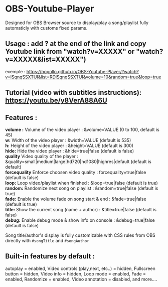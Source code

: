 # OBS-Youtube-Player

Designed for OBS Browser source to display/play a song/playlist fully automaticly with customs fixed params.

## Usage : add ? at the end of the link and copy Youtube link from "watch?v=XXXXX" or "watch?v=XXXXX&list=XXXXX")

exemple : https://hopollo.github.io/OBS-Youtube-Player/?watch?v=lSqnqSSXTUI&list=RDlSqnqSSXTUI&volume=10&random=true&loop=true

## Tutorial (video with subtitles instructions): https://youtu.be/y8VerA88A6U

## Features :

**volume :** Volume of the video player : &volume=VALUE (0 to 100, default is 45)\
 **w:** Width of the video player : &width=VALUE (default is 535) \
 **h:** Height of the video player : &height=VALUE (default is 300)\
 **hide:** Hide the video player : &hide=true|false (default is false)\
 **quality** Video quality of the player : &quality=small|medium|large|hd720|hd1080|highres|default (default is default)\
 **forcequality** Enforce choosen video quality : forcequality=true|false (default is false)\
 **loop:** Loop video/playlist when finished : &loop=true|false (default is true)\
 **random:** Randomize next song on playlist : &random=true|false (default is true)\
 **fade:** Enable the volume fade on song start & end : &fade=true|false (default is true)\
 **title:** Show the current song (name + author) : &title=true|false (default is false)\
 **debug:** Enable debug mode & show info on console : &debug=true|false (default is false)

Song title/author's display is fully customizable with CSS rules from OBS directly with `#songTitle` and `#songAuthor`

## Built-in features by default :

autoplay = enabled,
Video controls (play,next, etc..) = hidden,
Fullscreen button = hidden,
Video info = hidden,
Loop mode = enabled,
Fade = enabled,
Randomize = enabled,
Video annotation = disabled,
and more....
